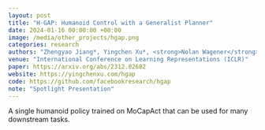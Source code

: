 ```yaml
---
layout: post
title: "H-GAP: Humanoid Control with a Generalist Planner"
date: 2024-01-16 00:00:00 +00:00
image: /media/other_projects/hgap.png
categories: research
authors: "Zhengyao Jiang*, Yingchen Xu*, <strong>Nolan Wagener</strong>, Yicheng Luo, Michael Janner, Edward Grefenstette, Tim Rocktäschel, Yuandong Tian"
venue: "International Conference on Learning Representations (ICLR)"
paper: https://arxiv.org/abs/2312.02682
website: https://yingchenxu.com/hgap
code: https://github.com/facebookresearch/hgap
note: "Spotlight Presentation"
---
```

A single humanoid policy trained on MoCapAct that can be used for many downstream tasks.
